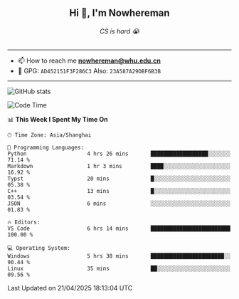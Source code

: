<h2 align="center">Hi 👋, I'm Nowhereman</h2>
<h6 align="center">CS is hard 😭</h6>

---
- 📫 How to reach me **nowhereman@whu.edu.cn**
- 🔑 GPG: `AD452151F3F286C3`  Also: `23A587A29DBF6B3B`

---
![GitHub stats](https://github-readme-stats.vercel.app/api?username=nowherechan&theme=transparent&rank_icon=github&include_all_commits=true&count_private=true)

<!--START_SECTION:waka-->
![Code Time](http://img.shields.io/badge/Code%20Time-808%20hrs%2055%20mins-blue)

📊 **This Week I Spent My Time On** 

```text
🕑︎ Time Zone: Asia/Shanghai

💬 Programming Languages: 
Python                   4 hrs 26 mins       ██████████████████░░░░░░░   71.14 % 
Markdown                 1 hr 3 mins         ████░░░░░░░░░░░░░░░░░░░░░   16.92 % 
Typst                    20 mins             █░░░░░░░░░░░░░░░░░░░░░░░░   05.38 % 
C++                      13 mins             █░░░░░░░░░░░░░░░░░░░░░░░░   03.54 % 
JSON                     6 mins              ░░░░░░░░░░░░░░░░░░░░░░░░░   01.83 % 

🔥 Editors: 
VS Code                  6 hrs 14 mins       █████████████████████████   100.00 % 

💻 Operating System: 
Windows                  5 hrs 38 mins       ███████████████████████░░   90.44 % 
Linux                    35 mins             ██░░░░░░░░░░░░░░░░░░░░░░░   09.56 % 
```


 Last Updated on 21/04/2025 18:13:04 UTC
<!--END_SECTION:waka-->
